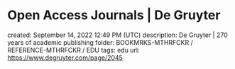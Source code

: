 # Open Access Journals | De Gruyter

created: September 14, 2022 12:49 PM (UTC)
description: De Gruyter | 270 years of academic publishing
folder: BOOKMRKS-MTHRFCKR / REFERENCE-MTHRFCKR / EDU
tags: edu
url: https://www.degruyter.com/page/2045